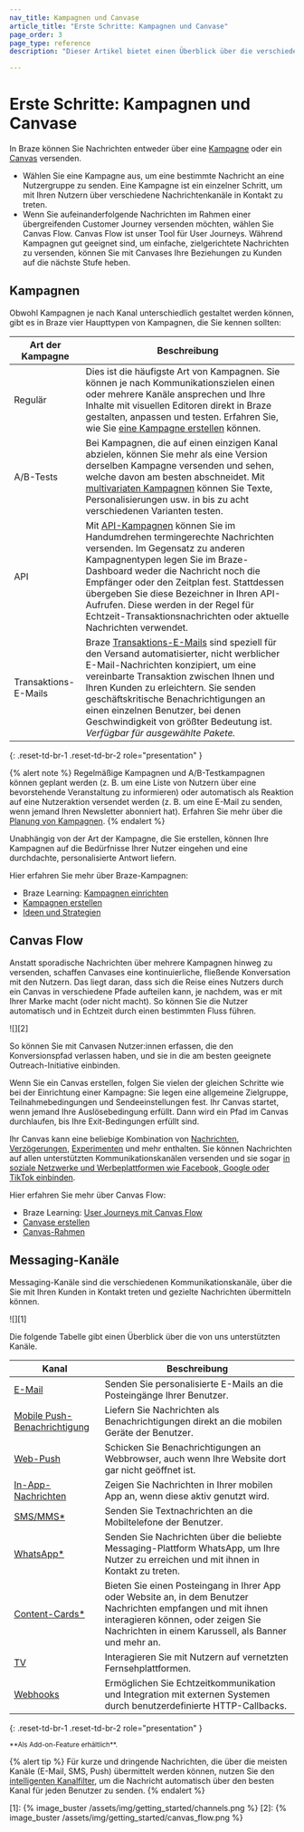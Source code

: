 ```yaml
---
nav_title: Kampagnen und Canvase
article_title: "Erste Schritte: Kampagnen und Canvase"
page_order: 3
page_type: reference
description: "Dieser Artikel bietet einen Überblick über die verschiedenen Möglichkeiten, wie Sie mit Braze Nachrichten versenden können."

---
```


# Erste Schritte: Kampagnen und Canvase

In Braze können Sie Nachrichten entweder über eine [Kampagne](#campaigns) oder ein [Canvas](#canvas-flow) versenden.

- Wählen Sie eine Kampagne aus, um eine bestimmte Nachricht an eine Nutzergruppe zu senden. Eine Kampagne ist ein einzelner Schritt, um mit Ihren Nutzern über verschiedene Nachrichtenkanäle in Kontakt zu treten.
- Wenn Sie aufeinanderfolgende Nachrichten im Rahmen einer übergreifenden Customer Journey versenden möchten, wählen Sie Canvas Flow. Canvas Flow ist unser Tool für User Journeys. Während Kampagnen gut geeignet sind, um einfache, zielgerichtete Nachrichten zu versenden, können Sie mit Canvases Ihre Beziehungen zu Kunden auf die nächste Stufe heben.

## Kampagnen

Obwohl Kampagnen je nach Kanal unterschiedlich gestaltet werden können, gibt es in Braze vier Haupttypen von Kampagnen, die Sie kennen sollten:

| Art der Kampagne        | Beschreibung                                                                                                                                                                                                                                                                                              |
| -------------------- | -------------------------------------------------------------------------------------------------------------------------------------------------------------------------------------------------------------------------------------------------------------------------------------------------------- |
| Regulär              | Dies ist die häufigste Art von Kampagnen. Sie können je nach Kommunikationszielen einen oder mehrere Kanäle ansprechen und Ihre Inhalte mit visuellen Editoren direkt in Braze gestalten, anpassen und testen. Erfahren Sie, wie Sie [eine Kampagne erstellen]({{site.baseurl}}/user_guide/engagement_tools/campaigns/building_campaigns/creating_campaign) können. |
| A/B-Tests          | Bei Kampagnen, die auf einen einzigen Kanal abzielen, können Sie mehr als eine Version derselben Kampagne versenden und sehen, welche davon am besten abschneidet. Mit [multivariaten Kampagnen]({{site.baseurl}}/user_guide/engagement_tools/testing/multivariant_testing/) können Sie Texte, Personalisierungen usw. in bis zu acht verschiedenen Varianten testen. |
| API                  | Mit [API-Kampagnen]({{site.baseurl}}/api/api_campaigns/) können Sie im Handumdrehen termingerechte Nachrichten versenden. Im Gegensatz zu anderen Kampagnentypen legen Sie im Braze-Dashboard weder die Nachricht noch die Empfänger oder den Zeitplan fest. Stattdessen übergeben Sie diese Bezeichner in Ihren API-Aufrufen. Diese werden in der Regel für Echtzeit-Transaktionsnachrichten oder aktuelle Nachrichten verwendet.  |
| Transaktions-E-Mails | Braze [Transaktions-E-Mails]({{site.baseurl}}/user_guide/message_building_by_channel/email/transactional_message_api_campaign/) sind speziell für den Versand automatisierter, nicht werblicher E-Mail-Nachrichten konzipiert, um eine vereinbarte Transaktion zwischen Ihnen und Ihren Kunden zu erleichtern. Sie senden geschäftskritische Benachrichtigungen an einen einzelnen Benutzer, bei denen Geschwindigkeit von größter Bedeutung ist. *Verfügbar für ausgewählte Pakete.* |
{: .reset-td-br-1 .reset-td-br-2 role="presentation" }

{% alert note %}
Regelmäßige Kampagnen und A/B-Testkampagnen können geplant werden (z. B. um eine Liste von Nutzern über eine bevorstehende Veranstaltung zu informieren) oder automatisch als Reaktion auf eine Nutzeraktion versendet werden (z. B. um eine E-Mail zu senden, wenn jemand Ihren Newsletter abonniert hat). Erfahren Sie mehr über die [Planung von Kampagnen]({{site.baseurl}}/user_guide/engagement_tools/campaigns/building_campaigns/delivery_types).
{% endalert %}

Unabhängig von der Art der Kampagne, die Sie erstellen, können Ihre Kampagnen auf die Bedürfnisse Ihrer Nutzer eingehen und eine durchdachte, personalisierte Antwort liefern. 

Hier erfahren Sie mehr über Braze-Kampagnen:

- Braze Learning: [Kampagnen einrichten](https://learning.braze.com/campaign-setup-delivery-targeting-conversions)
- [Kampagnen erstellen]({{site.baseurl}}/user_guide/engagement_tools/campaigns/building_campaigns/creating_campaign)
- [Ideen und Strategien]({{site.baseurl}}/user_guide/engagement_tools/campaigns/ideas_and_strategies)

## Canvas Flow

Anstatt sporadische Nachrichten über mehrere Kampagnen hinweg zu versenden, schaffen Canvases eine kontinuierliche, fließende Konversation mit den Nutzern. Das liegt daran, dass sich die Reise eines Nutzers durch ein Canvas in verschiedene Pfade aufteilen kann, je nachdem, was er mit Ihrer Marke macht (oder nicht macht). So können Sie die Nutzer automatisch und in Echtzeit durch einen bestimmten Fluss führen.

![][2]

So können Sie mit Canvasen Nutzer:innen erfassen, die den Konversionspfad verlassen haben, und sie in die am besten geeignete Outreach-Initiative einbinden.

Wenn Sie ein Canvas erstellen, folgen Sie vielen der gleichen Schritte wie bei der Einrichtung einer Kampagne: Sie legen eine allgemeine Zielgruppe, Teilnahmebedingungen und Sendeeinstellungen fest. Ihr Canvas startet, wenn jemand Ihre Auslösebedingung erfüllt. Dann wird ein Pfad im Canvas durchlaufen, bis Ihre Exit-Bedingungen erfüllt sind.

Ihr Canvas kann eine beliebige Kombination von [Nachrichten]({{site.baseurl}}/user_guide/engagement_tools/canvas/canvas_components/message_step/), [Verzögerungen]({{site.baseurl}}/user_guide/engagement_tools/canvas/canvas_components/delay_step/), [Experimenten]({{site.baseurl}}/user_guide/engagement_tools/canvas/canvas_components/experiment_step/) und mehr enthalten. Sie können Nachrichten auf allen unterstützten Kommunikationskanälen versenden und sie sogar [in soziale Netzwerke und Werbeplattformen wie Facebook, Google oder TikTok einbinden]({{site.baseurl}}/partners/canvas_steps/overview/).

Hier erfahren Sie mehr über Canvas Flow:

- Braze Learning: [User Journeys mit Canvas Flow](https://learning.braze.com/path/journey-orchestration-with-canvas-flow)
- [Canvase erstellen]({{site.baseurl}}/user_guide/engagement_tools/canvas/create_a_canvas/create_a_canvas/)
- [Canvas-Rahmen]({{site.baseurl}}/user_guide/engagement_tools/canvas/get_started/canvas_outlines/)

## Messaging-Kanäle

Messaging-Kanäle sind die verschiedenen Kommunikationskanäle, über die Sie mit Ihren Kunden in Kontakt treten und gezielte Nachrichten übermitteln können. 

![][1]

Die folgende Tabelle gibt einen Überblick über die von uns unterstützten Kanäle.

| Kanal                                                                                              | Beschreibung                                                                                                                                            |
| ---------------------------------------------------------------------------------------------------- | ------------------------------------------------------------------------------------------------------------------------------------------------------ |
| [E-Mail]({{site.baseurl}}/user_guide/message_building_by_channel/email/about/)                        | Senden Sie personalisierte E-Mails an die Posteingänge Ihrer Benutzer.                                                                                                       |
| [Mobile Push-Benachrichtigung]({{site.baseurl}}/user_guide/message_building_by_channel/push/about/)                   | Liefern Sie Nachrichten als Benachrichtigungen direkt an die mobilen Geräte der Benutzer.                                                                                   |
| [Web-Push]({{site.baseurl}}/user_guide/message_building_by_channel/push/web)                         | Schicken Sie Benachrichtigungen an Webbrowser, auch wenn Ihre Website dort gar nicht geöffnet ist.                                                         |
| [In-App-Nachrichten]({{site.baseurl}}/user_guide/message_building_by_channel/in-app_messages/about/)    | Zeigen Sie Nachrichten in Ihrer mobilen App an, wenn diese aktiv genutzt wird.                                                                             |
| [SMS/MMS*]({{site.baseurl}}/user_guide/message_building_by_channel/sms/about_sms/)                   | Senden Sie Textnachrichten an die Mobiltelefone der Benutzer.                                                                                                            |
| [WhatsApp*]({{site.baseurl}}/user_guide/message_building_by_channel/whatsapp/overview/)              | Senden Sie Nachrichten über die beliebte Messaging-Plattform WhatsApp, um Ihre Nutzer zu erreichen und mit ihnen in Kontakt zu treten.                                                   |
| [Content-Cards*]({{site.baseurl}}/user_guide/message_building_by_channel/content_cards/about/)       | Bieten Sie einen Posteingang in Ihrer App oder Website an, in dem Benutzer Nachrichten empfangen und mit ihnen interagieren können, oder zeigen Sie Nachrichten in einem Karussell, als Banner und mehr an. |
| [TV]({{site.baseurl}}/developer_guide/platforms/tv_and_ott/)                           | Interagieren Sie mit Nutzern auf vernetzten Fernsehplattformen.                                                                                                   |
| [Webhooks]({{site.baseurl}}/user_guide/message_building_by_channel/webhooks/understanding_webhooks/) | Ermöglichen Sie Echtzeitkommunikation und Integration mit externen Systemen durch benutzerdefinierte HTTP-Callbacks.                                                    |
{: .reset-td-br-1 .reset-td-br-2 role="presentation" }

<sup>\*\*Als Add-on-Feature erhältlich\*\*.</sup>

{% alert tip %}
Für kurze und dringende Nachrichten, die über die meisten Kanäle (E-Mail, SMS, Push) übermittelt werden können, nutzen Sie den [intelligenten Kanalfilter]({{site.baseurl}}/user_guide/brazeai/intelligence/intelligent_channel/), um die Nachricht automatisch über den besten Kanal für jeden Benutzer zu senden.
{% endalert %}

[1]: {% image_buster /assets/img/getting_started/channels.png %}
[2]: {% image_buster /assets/img/getting_started/canvas_flow.png %}